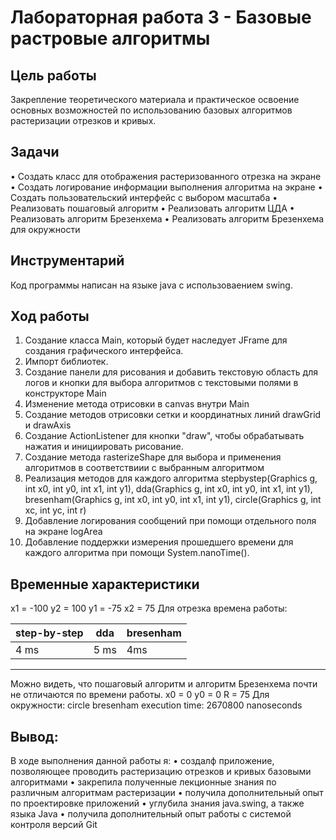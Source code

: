 # Лабораторная работа 3 - Базовые растровые алгоритмы
## Цель работы
Закрепление теоретического
материала и практическое освоение основных возможностей по использованию базовых алгоритмов растеризации отрезков и кривых.
## Задачи
• Создать класс для отображения растеризованного отрезка на экране
• Создать логирование информации выполнения алгоритма на экране
• Создать пользовательский интерфейс с выбором масштаба
• Реализовать пошаговый алгоритм
• Реализовать алгоритм ЦДА
• Реализовать алгоритм Брезенхема
• Реализовать алгоритм Брезенхема для окружности
## Инструментарий
Код программы написан на языке java с использоваением swing.
## Ход работы
1. Создание класса Main, который будет наследует JFrame для создания графического интерфейса.
2. Импорт библиотек.
3. Создание панели для рисования и добавить текстовую область для логов и кнопки для выбора алгоритмов с текстовыми полями в конструкторе Main
4. Изменение метода отрисовки в canvas внутри Main
5. Создание методов отрисовки сетки и координатных линий drawGrid и drawAxis
6. Создание ActionListener для кнопки "draw", чтобы обрабатывать нажатия и инициировать рисование.
7. Создание метода rasterizeShape для выбора и применения алгоритмов в соответствиии с выбранным алгоритмом
8. Реализация методов для каждого алгоритма stepbystep(Graphics g, int x0, int y0, int x1, int y1),
dda(Graphics g, int x0, int y0, int x1, int y1),
bresenham(Graphics g, int x0, int y0, int x1, int y1),
circle(Graphics g, int xc, int yc, int r)
9. Добавление логирования сообщений при помощи отдельного поля на экране logArea
10. Добавление поддержки измерения прошедшего времени для каждого
алгоритма при помощи System.nanoTime().
## Временные характеристики
x1 = -100 y2 = 100
y1 = -75 x2 = 75
Для отрезка времена работы:

|step-by-step | dda      | bresenham |
|-------------|----------|-----------|
|4 ms         |5 ms      | 4ms       |
---
Можно видеть, что пошаговый алгоритм и алгоритм Брезенхема почти не отличаются по времени работы.
x0 = 0
y0 = 0
R = 75
Для окружности:
circle bresenham execution time: 2670800 nanoseconds
## Вывод:
В ходе выполнения данной работы я:
• создалф приложение, позволяющее проводить растеризацию отрезков и
кривых базовыми алгоритмами
• закрепила полученные лекционные знания по различным алгоритмам
растеризации
• получила дополнительный опыт по проектировке приложений
• углубила знания java.swing, а также языка Java
• получилa дополнительный опыт работы с системой контроля версий Git




